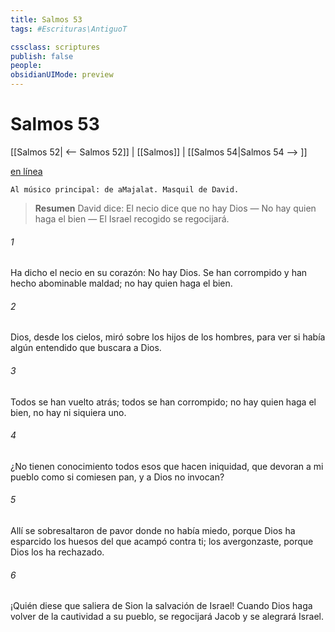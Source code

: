 ```yaml
---
title: Salmos 53
tags: #Escrituras\AntiguoT

cssclass: scriptures
publish: false
people:
obsidianUIMode: preview
---
```


# Salmos 53
[[Salmos 52| <-- Salmos 52]] | [[Salmos]] | [[Salmos 54|Salmos 54 --> ]]

[en línea](https://churchofjesuschrist.org/study/scriptures/ot/ps/53?lang=spa)

```
Al músico principal: de aMajalat. Masquil de David.
```

> __Resumen__
David dice: El necio dice que no hay Dios — No hay quien haga el bien — El Israel recogido se regocijará.

###### 1 
Ha dicho el necio en su corazón: 
No
 hay Dios.
Se han corrompido y han hecho abominable maldad;
no
 hay quien haga el bien.

###### 2 
Dios, desde los cielos, miró sobre los hijos de los hombres,
para ver si había algún entendido
que buscara a Dios.

###### 3 
Todos se han vuelto atrás;
todos se han corrompido;
no hay quien haga el bien, no hay ni siquiera uno.

###### 4 
¿No tienen conocimiento 
todos esos que hacen iniquidad,
que devoran a mi pueblo 
como si
 comiesen pan,
y a Dios no invocan?

###### 5 
Allí se sobresaltaron de pavor donde no había miedo,
porque Dios ha esparcido los huesos del que acampó contra ti;
los avergonzaste, porque Dios los ha rechazado.

###### 6 
¡Quién diese que saliera de Sion la salvación de Israel!
Cuando Dios haga 
volver
 de la cautividad a su pueblo,
se regocijará Jacob y se alegrará Israel.

